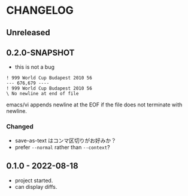 # CHANGELOG

## Unreleased



## 0.2.0-SNAPSHOT
* this is not a bug
```
! 999 World Cup Budapest 2010 56
--- 676,679 ----
! 999 World Cup Budapest 2010 56
\ No newline at end of file
```
emacs/vi appends newline at the EOF if the file does not terminate
with newline.
### Changed
* save-as-text はコンマ区切りがお好みか？
* prefer `--normal` rather than `--context`?

## 0.1.0 - 2022-08-18
* project started.
* can display diffs.
